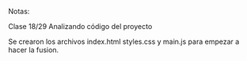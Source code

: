 Notas:

Clase 18/29
Analizando código del proyecto

Se crearon los archivos index.html styles.css y main.js para empezar a hacer la fusion.
